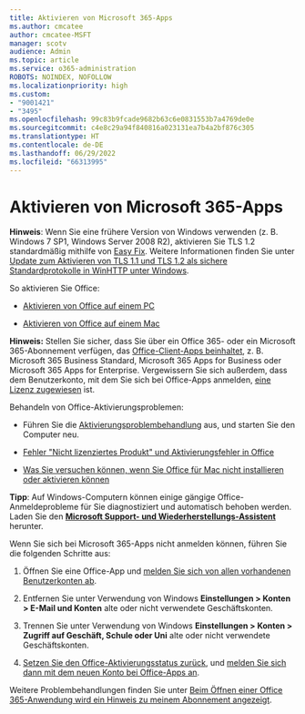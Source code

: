 ```yaml
---
title: Aktivieren von Microsoft 365-Apps
ms.author: cmcatee
author: cmcatee-MSFT
manager: scotv
audience: Admin
ms.topic: article
ms.service: o365-administration
ROBOTS: NOINDEX, NOFOLLOW
ms.localizationpriority: high
ms.custom:
- "9001421"
- "3495"
ms.openlocfilehash: 99c83b9fcade9682b63c6e0831553b7a4769de0e
ms.sourcegitcommit: c4e8c29a94f840816a023131ea7b4a2bf876c305
ms.translationtype: HT
ms.contentlocale: de-DE
ms.lasthandoff: 06/29/2022
ms.locfileid: "66313995"
---
```

# <a name="activating-microsoft-365-apps"></a>Aktivieren von Microsoft 365-Apps

**Hinweis**: Wenn Sie eine frühere Version von Windows verwenden (z. B. Windows 7 SP1, Windows Server 2008 R2), aktivieren Sie TLS 1.2 standardmäßig mithilfe von [Easy Fix](https://download.microsoft.com/download/0/6/5/0658B1A7-6D2E-474F-BC2C-D69E5B9E9A68/MicrosoftEasyFix51044.msi). Weitere Informationen finden Sie unter [Update zum Aktivieren von TLS 1.1 und TLS 1.2 als sichere Standardprotokolle in WinHTTP unter Windows](https://support.microsoft.com/topic/update-to-enable-tls-1-1-and-tls-1-2-as-default-secure-protocols-in-winhttp-in-windows-c4bd73d2-31d7-761e-0178-11268bb10392).

So aktivieren Sie Office:

- [Aktivieren von Office auf einem PC](https://support.office.com/article/activate-office-5bd38f38-db92-448b-a982-ad170b1e187e) 

- [Aktivieren von Office auf einem Mac](https://support.office.com/article/activate-office-for-mac-7f6646b1-bb14-422a-9ad4-a53410fcefb2)

**Hinweis:** Stellen Sie sicher, dass Sie über ein Office 365- oder ein Microsoft 365-Abonnement verfügen, das [Office-Client-Apps beinhaltet](https://support.office.com/article/28cbc8cf-1332-4f04-9123-9b660abb629e), z. B. Microsoft 365 Business Standard, Microsoft 365 Apps for Business oder Microsoft 365 Apps for Enterprise. Vergewissern Sie sich außerdem, dass dem Benutzerkonto, mit dem Sie sich bei Office-Apps anmelden, [eine Lizenz zugewiesen](https://docs.microsoft.com/microsoft-365/admin/manage/assign-licenses-to-users) ist.

Behandeln von Office-Aktivierungsproblemen:

- Führen Sie die [Aktivierungsproblembehandlung](https://aka.ms/SARA-OfficeActivation-Alchemy) aus, und starten Sie den Computer neu.
- [Fehler "Nicht lizenziertes Produkt" und Aktivierungsfehler in Office](https://support.office.com/article/unlicensed-product-and-activation-errors-in-office-0d23d3c0-c19c-4b2f-9845-5344fedc4380)

- [Was Sie versuchen können, wenn Sie Office für Mac nicht installieren oder aktivieren können](https://support.office.com/article/what-to-try-if-you-can-t-install-or-activate-office-for-mac-5efba2b4-b1e6-4e5f-bf3c-6ab945d03dea)

**Tipp**: Auf Windows-Computern können einige gängige Office-Anmeldeprobleme für Sie diagnostiziert und automatisch behoben werden. Laden Sie den **[Microsoft Support- und Wiederherstellungs-Assistent](https://aka.ms/SaRA-OfficeSignInScenario)** herunter.

Wenn Sie sich bei Microsoft 365-Apps nicht anmelden können, führen Sie die folgenden Schritte aus:

1. Öffnen Sie eine Office-App und [melden Sie sich von allen vorhandenen Benutzerkonten ab](https://go.microsoft.com/fwlink/?linkid=2114082).

2. Entfernen Sie unter Verwendung von Windows **Einstellungen > Konten > E-Mail und Konten** alte oder nicht verwendete Geschäftskonten.

3. Trennen Sie unter Verwendung von Windows **Einstellungen > Konten > Zugriff auf Geschäft, Schule oder Uni** alte oder nicht verwendete Geschäftskonten.

4. [Setzen Sie den Office-Aktivierungsstatus zurück](https://docs.microsoft.com/office365/troubleshoot/activation/reset-office-365-proplus-activation-state), und [melden Sie sich dann mit dem neuen Konto bei Office-Apps an](https://support.office.com/article/sign-in-to-office-b9582171-fd1f-4284-9846-bdd72bb28426).

Weitere Problembehandlungen finden Sie unter [Beim Öffnen einer Office 365-Anwendung wird ein Hinweis zu meinem Abonnement angezeigt](https://support.office.com/article/a-subscription-notice-appears-when-i-open-an-office-365-application-4cabe32c-f594-4c0e-9191-3d3ade10cceb).
